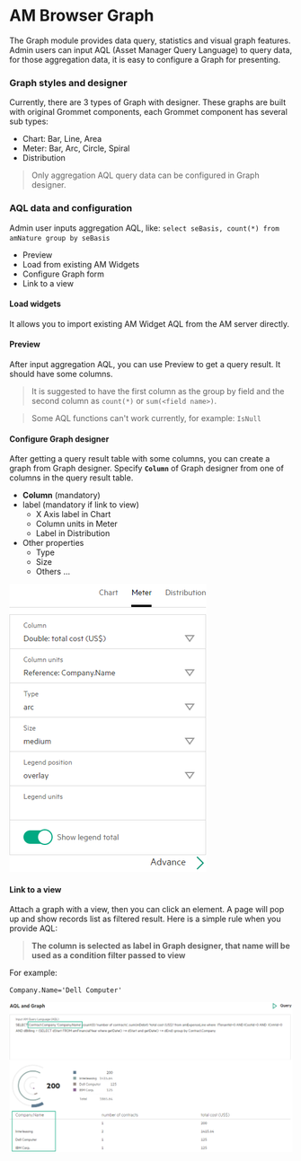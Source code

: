 # AM Browser Graph

The Graph module provides data query, statistics and visual graph features. Admin users can input AQL (Asset Manager Query Language) to query data, for those aggregation data, it is easy to configure a Graph for presenting.

### Graph styles and designer
Currently, there are 3 types of Graph with designer. These graphs are built with original Grommet components, each Grommet component has several sub types:

- Chart: Bar, Line, Area
- Meter: Bar, Arc, Circle, Spiral
- Distribution

> Only aggregation AQL query data can be configured in Graph designer.

### AQL data and configuration

Admin user inputs aggregation AQL, like: `select seBasis, count(*) from amNature group by seBasis`

- Preview
- Load from existing AM Widgets
- Configure Graph form
- Link to a view

#### Load widgets
It allows you to import existing AM Widget AQL from the AM server directly.

#### Preview

After input aggregation AQL, you can use Preview to get a query result. It should have some columns.

> It is suggested to have the first column as the group by field and the second column as `count(*)` or `sum(<field name>)`.

> Some AQL functions can't work currently, for example: `IsNull`

#### Configure Graph designer

After getting a query result table with some columns,  you can create a graph from Graph designer. Specify **`Column`** of Graph designer from one of columns in the query result table.

- **Column** (mandatory)
- label (mandatory if link to view)
    - X Axis label in Chart
    - Column units in Meter
    - Label in Distribution
- Other properties
    - Type
    - Size
    - Others ...

![Graph](img/graph2.png)

#### Link to a view

Attach a graph with a view, then you can click an element. A page will pop up and show records list as filtered result. Here is a simple rule when you provide AQL:

> **The column is selected as label in Graph designer, that name will be used as a condition filter passed to view**  

For example:
```
Company.Name='Dell Computer'
```
![Graph](img/graph1.png)
